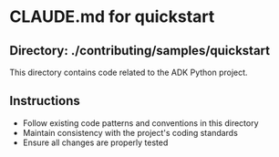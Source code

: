 # CLAUDE.md for quickstart

## Directory: ./contributing/samples/quickstart

This directory contains code related to the ADK Python project.

## Instructions
- Follow existing code patterns and conventions in this directory
- Maintain consistency with the project's coding standards
- Ensure all changes are properly tested
